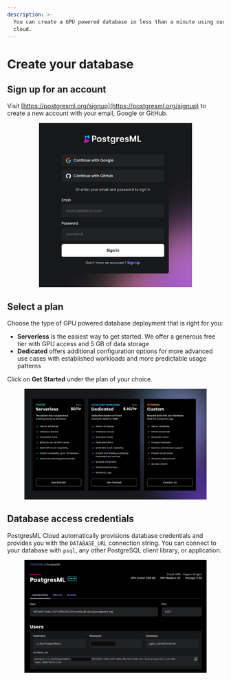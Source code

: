 ```yaml
---
description: >-
  You can create a GPU powered database in less than a minute using our hosted
  cloud.
---
```


# Create your database

## Sign up for an account

Visit [https://postgresml.org/signup](https://postgresml.org/signup) to create a new account with your email, Google or GitHub.

<div align="center" data-full-width="false">
  <figure><img src="../../.gitbook/assets/image (6).png" alt="Sign up" width="356"><figcaption></figcaption></figure>
</div>

## Select a plan <a href="#create-a-new-account" id="create-a-new-account"></a>

Choose the type of GPU powered database deployment that is right for you:

* **Serverless** is the easiest way to get started. We offer a generous free tier with GPU access and 5 GB of data storage
* **Dedicated** offers additional configuration options for more advanced use cases with established workloads and more predictable usage patterns

Click on **Get Started** under the plan of your choice.

<figure><img src="../../.gitbook/assets/image (7).png" alt=""><figcaption></figcaption></figure>

## Database access credentials  <a href="#create-a-new-account" id="create-a-new-account"></a>

PostgresML Cloud automatically provisions database credentials and provides you with the `DATABASE_URL` connection string. You can connect to your database with `psql`, any other PostgreSQL client library, or application.

<figure><img src="../../.gitbook/assets/Screenshot from 2023-11-27 23-21-36.png" alt=""><figcaption></figcaption></figure>
